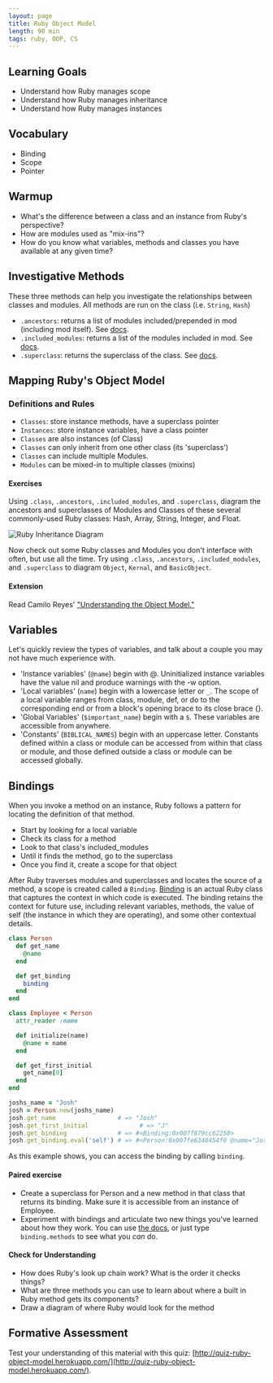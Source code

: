 ```yaml
---
layout: page
title: Ruby Object Model
length: 90 min
tags: ruby, OOP, CS 
---
```


## Learning Goals

- Understand how Ruby manages scope
- Understand how Ruby manages inheritance
- Understand how Ruby manages instances

## Vocabulary

- Binding
- Scope
- Pointer

## Warmup

- What's the difference between a class and an instance from Ruby's perspective?
- How are modules used as "mix-ins"?
- How do you know what variables, methods and classes you have available at any given time?

## Investigative Methods

These three methods can help you investigate the relationships between classes and modules. All methods are run on the class (i.e. `String`, `Hash`)

* `.ancestors`: returns a list of modules included/prepended in mod (including mod itself). See [docs](https://ruby-doc.org/core-2.4.1/Module.html#method-i-ancestors).
* `.included_modules`: returns a list of the modules included in mod. See [docs](https://ruby-doc.org/core-2.4.1/Module.html#method-i-included_modules).
* `.superclass`: returns the superclass of the class. See [docs](https://ruby-doc.org/core-2.4.1/Class.html#method-i-superclass).

## Mapping Ruby's Object Model
### Definitions and Rules
* `Classes`: store instance methods, have a superclass pointer
* `Instances`: store instance variables, have a class pointer
* `Classes` are also instances (of Class)
* `Classes` can only inherit from one other class (its 'superclass')
* `Classes` can include multiple Modules.
* `Modules` can be mixed-in to multiple classes (mixins)

#### Exercises
Using `.class`, `.ancestors`, `.included_modules`, and `.superclass`, diagram the ancestors and superclasses of Modules and Classes of these several commonly-used Ruby classes: Hash, Array, String, Integer, and Float.

![Ruby Inheritance Diagram](https://docs.google.com/drawings/d/e/2PACX-1vSh1z2yb089aMCD1pp5idcFcfvZdQt5vJH3cOAas22hI5mrIO83WrrrXdGZy6sWZuu9UALMEJeXX_JX/pub?w=952&h=728)

Now check out some Ruby classes and Modules you don't interface with often, but use all the time. Try using `.class`, `.ancestors`, `.included_modules`, and `.superclass` to diagram `Object`, `Kernal`, and `BasicObject`.

#### Extension
Read Camilo Reyes' ["Understanding the Object Model."](https://www.sitepoint.com/understanding-object-model/)

## Variables

Let's quickly review the types of variables, and talk about a couple you may not have much experience with.

* 'Instance variables' (`@name`) begin with @. Uninitialized instance variables have the value nil and produce warnings with the -w option.
* 'Local variables' (`name`) begin with a lowercase letter or `_`. The scope of a local variable ranges from class, module, def, or do to the corresponding end or from a block's opening brace to its close brace {}.
* 'Global Variables' (`$important_name`) begin with a `$`. These variables are accessible from anywhere.
* 'Constants' (`BIBLICAL_NAMES`) begin with an uppercase letter. Constants defined within a class or module can be accessed from within that class or module, and those defined outside a class or module can be accessed globally.

## Bindings
When you invoke a method on an instance, Ruby follows a pattern for locating the definition of that method.

* Start by looking for a local variable
* Check its class for a method
* Look to that class's included_modules
* Until it finds the method, go to the superclass
* Once you find it, create a scope for that object

After Ruby traverses modules and superclasses and locates the source of a method, a scope is created called a `Binding`. [Binding](https://ruby-doc.org/core-2.4.1/Binding.html) is an actual Ruby class that captures the context in which code is executed. The binding retains the context for future use, including relevant variables, methods, the value of self (the instance in which they are operating), and some other contextual details.

``` ruby
class Person
  def get_name
    @name
  end

  def get_binding
    binding
  end
end

class Employee < Person
  attr_reader :name

  def initialize(name)
    @name = name
  end

  def get_first_initial
    get_name[0]
  end
end

joshs_name = "Josh"
josh = Person.new(joshs_name)
josh.get_name                 # => "Josh"
josh.get_first_initial              # => "J"
josh.get_binding              # => #<Binding:0x007f879cc62250>
josh.get_binding.eval('self') # => #<Person:0x007fe6348454f0 @name="Josh">
```

As this example shows, you can access the binding by calling `binding`.

#### Paired exercise

* Create a superclass for Person and a new method in that class that returns its binding. Make sure it is accessible from an instance of Employee.
* Experiment with bindings and articulate two new things you've learned about how they work. You can use [the docs](https://ruby-doc.org/core-2.4.1/Binding.html), or just type `binding.methods` to see what you _can_ do.

#### Check for Understanding
* How does Ruby's look up chain work? What is the order it checks things?
* What are three methods you can use to learn about where a built in Ruby method gets its components? 
* Draw a diagram of where Ruby would look for the method 

## Formative Assessment

Test your understanding of this material with this quiz: [http://quiz-ruby-object-model.herokuapp.com/](http://quiz-ruby-object-model.herokuapp.com/).
